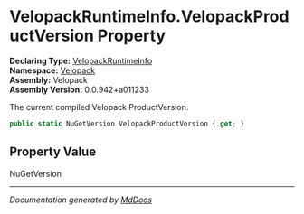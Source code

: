 ﻿<!--  
  <auto-generated>   
    The contents of this file were generated by a tool.  
    Changes to this file may be list if the file is regenerated  
  </auto-generated>   
-->

# VelopackRuntimeInfo.VelopackProductVersion Property

**Declaring Type:** [VelopackRuntimeInfo](../index.md)  
**Namespace:** [Velopack](../../index.md)  
**Assembly:** Velopack  
**Assembly Version:** 0.0.942+a011233

 The current compiled Velopack ProductVersion. 

```csharp
public static NuGetVersion VelopackProductVersion { get; }
```

## Property Value

NuGetVersion

___

*Documentation generated by [MdDocs](https://github.com/ap0llo/mddocs)*
